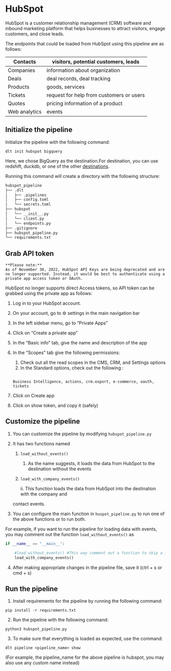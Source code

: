 # HubSpot

HubSpot is a customer relationship management (CRM) software and inbound marketing platform that helps businesses to attract visitors, engage customers, and close leads. 

The endpoints that could be loaded from HubSpot using this pipeline are as follows:

| Contacts | visitors, potential customers, leads |
| --- | --- |
| Companies | information about organization  |
| Deals | deal records, deal tracking |
| Products | goods, services |
| Tickets | request for help from customers or users |
| Quotes | pricing information of a product |
| Web analytics  | events |

## Initialize the pipeline

Initialize the pipeline with the following command:

`dlt init hubspot bigquery`

Here, we chose BigQuery as the destination.For destination, you can use redshift, duckdb, or one of the other [destinations](https://dlthub.com/docs/destinations/duckdb).

Running this command will create a directory with the following structure:

```bash
hubspot_pipeline
├── .dlt
│   ├── .pipelines
│   ├── config.toml
│   └── secrets.toml
├── hubspot
│   └── __init__.py
│   └── client.py
│   └── endpoints.py
├── .gitignore
├── hubspot_pipeline.py
└── requirements.txt
```

## Grab API token

```
**Please note:**
As of November 30, 2022, HubSpot API Keys are being deprecated and are no longer supported. Instead, it would be best to authenticate using a private app access token or OAuth.
```

HubSpot no longer supports direct Access tokens, so API token can be grabbed using the private app as follows:

1. Log in to your HubSpot account.
2. On your account, go to ⚙️ settings in the main navigation bar
3. In the left sidebar menu, go to “Private Apps”
4. Click on “Create a private app”
5. In the “Basic info” tab, give the name and description of the app
6. In the “Scopes” tab give the following permissions:
    1. Check out all the read scopes in the CMS, CRM, and Settings options
    2. In the Standard options, check out the following :
    
    ```
    
    Business Intelligence, actions, crm.export, e-commerce, oauth, tickets
    ```
    
7. Click on Create app
8. Click on show token, and copy it (safely)

## Customize the pipeline

1. You can customize the pipeline by modifying `hubspot_pipeline.py`
2. It has two functions named
    1. `load_without_events()`
        1. As the name suggests, it loads the data from HubSpot to the destination without the events
    2. `load_with_company_events()`
    
         ii.      This function loads the data from HubSpot into the destination with the company and
    
     contact events.
    
3. You can configure the main function in `huspot_pipeline.py` to run one of the above functions or to run both.

For example, if you want to run the pipeline for loading data with events, you may comment out the function `load_without_events()` as 

```python
if __name__ == "__main__":

    #load_without_events() #This way comment out a function to skip a it
    load_with_company_events()
```

4. After making appropriate changes in the pipeline file, save it (ctrl + s or cmd + s)

## Run the pipeline[](https://dlthub.com/docs/pipelines/pipedrive#run-the-pipeline)

1. Install requirements for the pipeline by running the following command:

```
pip install -r requirements.txt

```

2. Run the pipeline with the following command:

```
python3 hubspot_pipeline.py

```

3. To make sure that everything is loaded as expected, use the command:
```
dlt pipeline <pipeline_name> show 
```
(For example, the pipeline_name for the above pipeline is hubspot, you may also use any custom name instead)
